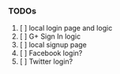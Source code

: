 ### TODOs
1.  [ ] local login page and logic
1.  [ ] G+ Sign In logic
1.  [ ] local signup page
1.  [ ] Facebook login?
1.  [ ] Twitter login?
